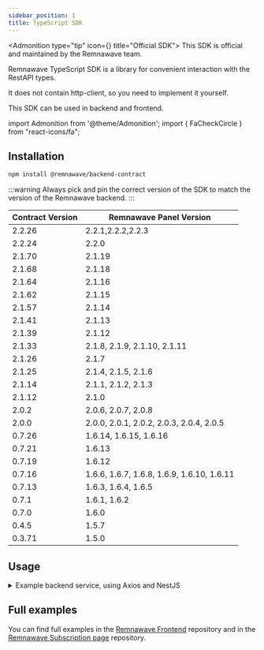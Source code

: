 ```yaml
---
sidebar_position: 1
title: TypeScript SDK
---
```


<Admonition type="tip" icon={<FaCheckCircle />} title="Official SDK">
This SDK is official and maintained by the Remnawave team.
</Admonition>

Remnawave TypeScript SDK is a library for convenient interaction with the RestAPI types.

It does not contain http-client, so you need to implement it yourself.

This SDK can be used in backend and frontend.

import Admonition from '@theme/Admonition';
import { FaCheckCircle } from "react-icons/fa";

## Installation

```bash
npm install @remnawave/backend-contract
```

:::warning
Always pick and pin the correct version of the SDK to match the version of the Remnawave backend.
:::

| Contract Version | Remnawave Panel Version                    |
| ---------------- | ------------------------------------------ |
| 2.2.26           | 2.2.1,2.2.2,2.2.3                          |
| 2.2.24           | 2.2.0                                      |
| 2.1.70           | 2.1.19                                     |
| 2.1.68           | 2.1.18                                     |
| 2.1.64           | 2.1.16                                     |
| 2.1.62           | 2.1.15                                     |
| 2.1.57           | 2.1.14                                     |
| 2.1.41           | 2.1.13                                     |
| 2.1.39           | 2.1.12                                     |
| 2.1.33           | 2.1.8, 2.1.9, 2.1.10, 2.1.11               |
| 2.1.26           | 2.1.7                                      |
| 2.1.25           | 2.1.4, 2.1.5, 2.1.6                        |
| 2.1.14           | 2.1.1, 2.1.2, 2.1.3                        |
| 2.1.12           | 2.1.0                                      |
| 2.0.2            | 2.0.6, 2.0.7, 2.0.8                        |
| 2.0.0            | 2.0.0, 2.0.1, 2.0.2, 2.0.3, 2.0.4, 2.0.5   |
| 0.7.26           | 1.6.14, 1.6.15, 1.6.16                     |
| 0.7.21           | 1.6.13                                     |
| 0.7.19           | 1.6.12                                     |
| 0.7.16           | 1.6.6, 1.6.7, 1.6.8, 1.6.9, 1.6.10, 1.6.11 |
| 0.7.13           | 1.6.3, 1.6.4, 1.6.5                        |
| 0.7.1            | 1.6.1, 1.6.2                               |
| 0.7.0            | 1.6.0                                      |
| 0.4.5            | 1.5.7                                      |
| 0.3.71           | 1.5.0                                      |

## Usage

<details>
<summary>Example backend service, using Axios and NestJS</summary>

```typescript
import axios from 'axios'

import { Injectable, Logger } from '@nestjs/common'
import { ConfigService } from '@nestjs/config'

import { GetUserByUsernameCommand } from '@remnawave/backend-contract'

import { ICommandResponse } from '../types/command-response.type'

@Injectable()
export class AxiosService {
    public axiosInstance: AxiosInstance
    private readonly logger = new Logger(AxiosService.name)

    constructor(private readonly configService: ConfigService) {
        this.axiosInstance = axios.create({
            baseURL: this.configService.getOrThrow('REMNAWAVE_PANEL_URL'),
            timeout: 45_000,
            headers: {
                // highlight-next-line-green
                'x-forwarded-for': '127.0.0.1', // use this headers to bypass the panel reverse proxy restrictions. So you can access the panel from bridge networks: http://remnawave:3000
                // highlight-next-line-green
                'x-forwarded-proto': 'https', // use this headers to bypass the panel reverse proxy restrictions. So you can access the panel from bridge networks: http://remnawave:3000
                Authorization: `Bearer ${this.configService.get('REMNAWAVE_API_TOKEN')}`
            }
        })

        const caddyAuthApiToken = this.configService.get('CADDY_AUTH_API_TOKEN')

        if (caddyAuthApiToken) {
            this.axiosInstance.defaults.headers.common['X-Api-Key'] = caddyAuthApiToken
        }
    }

    public async getUserByUsername(
        username: string
    ): Promise<ICommandResponse<GetUserByUsernameCommand.Response>> {
        try {
            const response = await this.axiosInstance.request<GetUserByUsernameCommand.Response>({
                method: GetUserByUsernameCommand.endpointDetails.REQUEST_METHOD,
                url: GetUserByUsernameCommand.url(username)
            })

            return {
                isOk: true,
                response: response.data
            }
        } catch (error) {
            if (error instanceof AxiosError) {
                this.logger.error('Error in Axios GetUserByUsername Request:', error.message)

                return {
                    isOk: false
                }
            } else {
                this.logger.error('Error in GetUserByUsername Request:', error)

                return {
                    isOk: false
                }
            }
        }
    }
}
```

</details>

## Full examples

You can find full examples in the [Remnawave Frontend](https://github.com/remnawave/frontend) repository and in the [Remnawave Subscription page](https://github.com/remnawave/subscription-page) repository.
